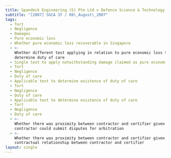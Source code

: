 ```yaml
---
title: Spandeck Engineering (S) Pte Ltd v Defence Science & Technology Agency
subtitle: "[2007] SGCA 37 / 08\_August\_2007"
tags:
  - Tort
  - Negligence
  - Damages
  - Pure economic loss
  - Whether pure economic loss recoverable in Singapore
  - >-
    Whether different test applying in relation to pure economic loss to
    determine duty of care
  - Single test to apply notwithstanding damage claimed as pure economic loss
  - Tort
  - Negligence
  - Duty of care
  - Applicable test to determine existence of duty of care
  - Tort
  - Negligence
  - Duty of care
  - Applicable test to determine existence of duty of care
  - Tort
  - Negligence
  - Duty of care
  - >-
    Whether there was proximity between contractor and certifier given that
    contractor could submit disputes for arbitration
  - >-
    Whether there was proximity between contractor and certifier given no direct
    contractual relationship between contractor and certifier
layout: single
---
```


